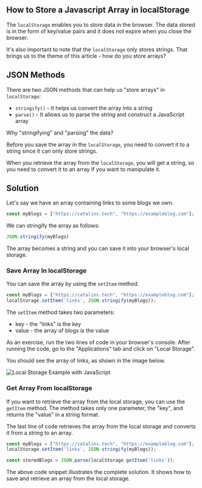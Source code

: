 ## How to Store a Javascript Array in localStorage

The `localStorage` enables you to store data in the browser. The data stored is in the form of key/value pairs and it does not expire when you close the browser.

It's also important to note that the `localStorage` only stores strings. That brings us to the theme of this article - how do you store arrays?

## JSON Methods

There are two JSON methods that can help us "store arrays" in `localStorage`:
* `stringify()` - It helps us convert the array into a string
* `parse()` - It allows us to parse the string and construct a JavaScript array

Why "stringifying" and "parsing" the data? 

Before you save the array in the `localStorage`, you need to convert it to a string since it can only store strings.

When you retrieve the array from the `localStorage`, you will get a string, so you need to convert it to an array if you want to manipulate it.

## Solution

Let's say we have an array containing links to some blogs we own.

```javascript
const myBlogs = ["https://catalins.tech", "https://exampleblog.com"];
```

We can stringify the array as follows:

```javascript
JSON.stringify(myBlogs)
```

The array becomes a string and you can save it into your browser's local storage.

### Save Array In localStorage

You can save the array by using the `setItem` method.

```javascript
const myBlogs = ["https://catalins.tech", "https://exampleblog.com"];
localStorage.setItem('links', JSON.stringify(myBlogs));
```

The `setItem` method takes two parameters:
* key - the "links" is the key
* value - the array of blogs is the value

As an exercise, run the two lines of code in your browser's console. After running the code, go to the "Applications" tab and click on "Local Storage".

You should see the array of links, as shown in the image below.

![Local Storage Example with JavaScript](https://cdn.hashnode.com/res/hashnode/image/upload/v1646837796356/qzJaaHk0Y.png)

### Get Array From localStorage

If you want to retrieve the array from the local storage, you can use the `getItem` method. The method takes only one parameter, the "key", and returns the "value" in a string format.

The last line of code retrieves the array from the local storage and converts it from a string to an array.

```javascript
const myBlogs = ["https://catalins.tech", "https://exampleblog.com"];
localStorage.setItem('links', JSON.stringify(myBlogs));

const storedBlogs = JSON.parse(localStorage.getItem('links'));
```

The above code snippet illustrates the complete solution. It shows how to save and retrieve an array from the local storage.